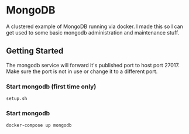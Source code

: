 # MongoDB
A clustered example of MongoDB running via docker.  I made this so I can get used to some basic mongodb administration and maintenance stuff.

## Getting Started

The mongodb service will forward it's published port to host port 27017. Make sure the port is not in use or change it to a different port.

### Start mongodb (first time only)
  ```
  setup.sh
  ```

### Start mongodb

  ```
  docker-compose up mongodb
  ```

